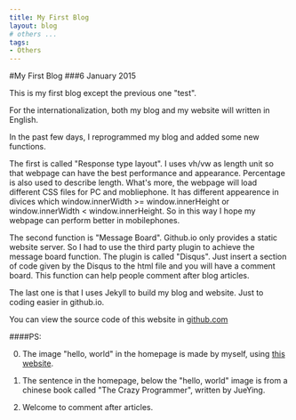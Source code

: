```yaml
---
title: My First Blog
layout: blog
# others ...
tags: 
- Others
---
```


#My First Blog
###6 January 2015

This is my first blog except the previous one "test".

For the internationalization, both my blog and my website will written in English.

In the past few days, I reprogrammed my blog and added some new functions.

The first is called "Response type layout". I uses vh/vw as length unit so that webpage can have the best performance and appearance. Percentage is also used to describe length. What's more, the webpage will load different CSS files for PC and mobliephone. It has different appearence in divices which window.innerWidth >= window.innerHeight or window.innerWidth < window.innerHeight. So in this way I hope my webpage can perform better in mobilephones.

The second function is "Message Board". Github.io only provides a static website server. So I had to use the third party plugin to achieve the message board function. The plugin is called "Disqus". Just insert a section of code given by the Disqus to the html file and you will have a comment board. This function can help people comment after blog articles.

The last one is that I uses Jekyll to build my blog and website. Just to coding easier in github.io.

You can view the source code of this website in [github.com](https://github.com/wenyuzhao/wenyuzhao.github.io)

####PS:

0. The image "hello, world" in the homepage is made by myself, using [this website](http://jayweeks.com/sketchy-structures-html5-canvas/).

1. The sentence in the homepage, below the "hello, world" image is from a chinese book called "The Crazy Programmer", written by JueYing.

2. Welcome to comment after articles.
